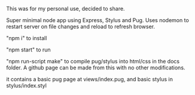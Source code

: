 This was for my personal use, decided to share.

Super minimal node app using Express, Stylus and Pug.
Uses nodemon to restart server on file changes and reload to refresh browser.

"npm i" to install

"npm start" to run

"npm run-script make" to compile pug/stylus into html/css in the docs folder. A github page can be made from this with no other modifications.

it contains a basic pug page at views/index.pug, and basic stylus in stylus/index.styl
